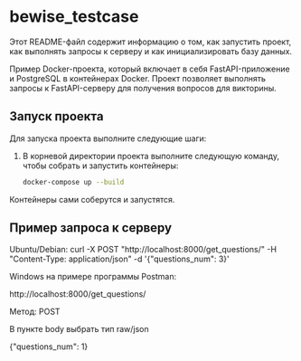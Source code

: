 # bewise_testcase

Этот README-файл содержит информацию о том, как запустить проект, как выполнять запросы к серверу и как инициализировать базу данных. 

Пример Docker-проекта, который включает в себя FastAPI-приложение и PostgreSQL в контейнерах Docker. Проект позволяет выполнять запросы к FastAPI-серверу для получения вопросов для викторины.

## Запуск проекта

Для запуска проекта выполните следующие шаги:

1. В корневой директории проекта выполните следующую команду, чтобы собрать и запустить контейнеры:
   ```bash
   docker-compose up --build

Контейнеры сами соберутся и запустятся.

## Пример запроса к серверу

Ubuntu/Debian:
curl -X POST "http://localhost:8000/get_questions/" -H "Content-Type: application/json" -d '{"questions_num": 3}'

Windows на примере программы Postman:

http://localhost:8000/get_questions/

Метод: POST

В пункте body выбрать тип raw/json

{"questions_num": 1}

